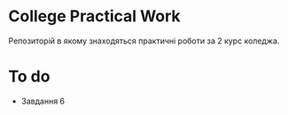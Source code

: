 # College Practical Work
Pепозиторій в якому знаходяться практичні роботи за 2 курс коледжа.

# To do
- Завдання 6